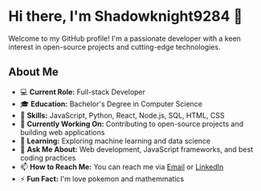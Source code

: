 # Hi there, I'm Shadowknight9284 👋

Welcome to my GitHub profile! I'm a passionate developer with a keen interest in open-source projects and cutting-edge technologies.

## About Me

- 💻 **Current Role:** Full-stack Developer
- 🎓 **Education:** Bachelor's Degree in Computer Science
- 🌟 **Skills:** JavaScript, Python, React, Node.js, SQL, HTML, CSS
- 🔭 **Currently Working On:** Contributing to open-source projects and building web applications
- 🌱 **Learning:** Exploring machine learning and data science
- 💬 **Ask Me About:** Web development, JavaScript frameworks, and best coding practices
- 📫 **How to Reach Me:** You can reach me via [Email](mailto:pt422@scarletmail.rutgers.edu) or [LinkedIn](https://www.linkedin.com/in/pranavtikkawar)
- ⚡ **Fun Fact:** I'm love pokemon and mathemmatics

